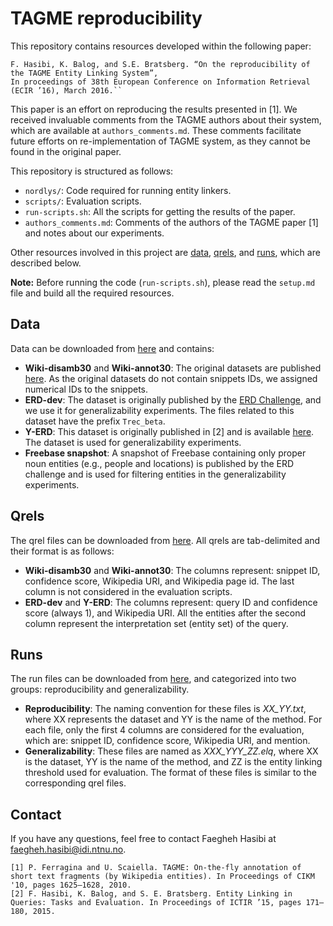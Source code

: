 TAGME reproducibility=====================This repository contains resources developed within the following paper:	F. Hasibi, K. Balog, and S.E. Bratsberg. “On the reproducibility of the TAGME Entity Linking System”, 
	In proceedings of 38th European Conference on Information Retrieval (ECIR ’16), March 2016.``	This paper is an effort on reproducing the results presented in [1].We received invaluable comments from the TAGME authors about their system, which are available at ``authors_comments.md``.These comments facilitate future efforts on re-implementation of TAGME system, as they cannot be found in the original paper.This repository is structured as follows:  - `nordlys/`: Code required for running entity linkers.- `scripts/`: Evaluation scripts.- `run-scripts.sh`: All the scripts for getting the results of the paper.- ``authors_comments.md``: Comments of the authors of the TAGME paper [1] and notes about our experiments.Other resources involved in this project are [data](http://hasibi.com/files/res/data.tar.gz), [qrels](http://hasibi.com/files/res/qrels.tar.gz), and [runs](http://hasibi.com/files/res/runs.tar.gz), which are described below.**Note:** Before running the code (`run-scripts.sh`), please read the `setup.md` file and build all the required resources.## DataData can be downloaded from [here](http://hasibi.com/files/res/data.tar.gz) and contains:  - **Wiki-disamb30** and **Wiki-annot30**: The original datasets are published [here](http://acube.di.unipi.it/tagme-dataset/). As the original datasets do not contain snippets IDs, we assigned numerical IDs to the snippets.  - **ERD-dev**: The dataset is originally published by the [ERD Challenge](http://web-ngram.research.microsoft.com/ERD2014), and we use it for generalizability experiments. The files related to this dataset have the prefix `Trec_beta`.  - **Y-ERD**: This dataset is originally published in [2] and is available [here](http://bit.ly/ictir2015-elq). The dataset is used for generalizability experiments.  - **Freebase snapshot**: A snapshot of Freebase containing only proper noun entities (e.g., people and locations) is published by the ERD challenge and is used for filtering entities in the generalizability experiments.## QrelsThe qrel files can be downloaded from [here](http://hasibi.com/files/res/qrels.tar.gz). All qrels are tab-delimited and their format is as follows:  - **Wiki-disamb30** and **Wiki-annot30**: The columns represent: snippet ID, confidence score, Wikipedia URI, and Wikipedia page id. The last column is not considered in the evaluation scripts.  - **ERD-dev** and **Y-ERD**: The columns represent: query ID and confidence score (always 1), and Wikipedia URI. All the entities after the second column represent the interpretation set (entity set) of the query.## RunsThe run files can be downloaded from [here](http://hasibi.com/files/res/runs.tar.gz), and categorized into two groups: reproducibility and generalizability.   - **Reproducibility**: The naming convention for these files is *XX_YY.txt*, where XX represents the dataset and YY is the name of the method. For each file, only the first 4 columns are considered for the evaluation, which are: snippet ID, confidence score, Wikipedia URI, and mention.  - **Generalizability**: These files are named as *XXX_YYY_ZZ.elq*, where XX is the dataset, YY is the name of the method, and ZZ is the entity linking threshold used for evaluation. The format of these files is similar to the corresponding qrel files.Contact-------If you have any questions, feel free to contact Faegheh Hasibi at <faegheh.hasibi@idi.ntnu.no>.```[1] P. Ferragina and U. Scaiella. TAGME: On-the-fly annotation of short text fragments (by Wikipedia entities). In Proceedings of CIKM '10, pages 1625–1628, 2010.[2] F. Hasibi, K. Balog, and S. E. Bratsberg. Entity Linking in Queries: Tasks and Evaluation. In Proceedings of ICTIR ’15, pages 171–180, 2015.```